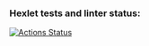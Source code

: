 ### Hexlet tests and linter status:
[![Actions Status](https://github.com/ya-pekatoros/python-project-50/workflows/hexlet-check/badge.svg)](https://github.com/ya-pekatoros/python-project-50/actions)